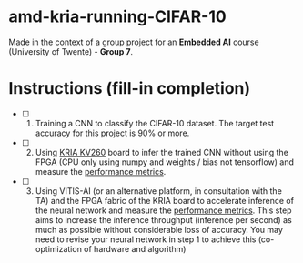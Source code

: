 # amd-kria-running-CIFAR-10
Made in the context of a group project for an **Embedded AI** course (University of Twente) - **Group 7**.

# Instructions (fill-in completion)
- [ ] 1. Training a CNN to classify the CIFAR-10 dataset. The target test accuracy for this project is 90% or more.
- [ ] 2. Using [KRIA KV260](https://www.amd.com/en/products/system-on-modules/kria/k26/kv260-vision-starter-kit.html) board to infer the trained CNN without using the FPGA (CPU only using numpy and weights / bias not tensorflow) and measure the [performance metrics](https://docs.google.com/spreadsheets/d/1PJPRZUFgHM_1D1Kx5eAISgnVnhnDLMWt/edit?usp=sharing&ouid=106156661825394405985&rtpof=true&sd=true).
- [ ] 3. Using VITIS-AI (or an alternative platform, in consultation with the TA) and the FPGA fabric of the KRIA board to accelerate inference of the neural network and measure the [performance metrics](https://docs.google.com/spreadsheets/d/1PJPRZUFgHM_1D1Kx5eAISgnVnhnDLMWt/edit?usp=sharing&ouid=106156661825394405985&rtpof=true&sd=true). This step aims to increase the inference throughput (inference per second) as much as possible without considerable loss of accuracy. You may need to revise your neural network in step 1 to achieve this (co-optimization of hardware and algorithm)
